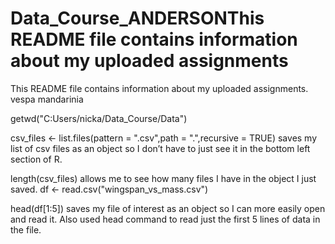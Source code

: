 # Data_Course_ANDERSONThis README file contains information about my uploaded assignments
This README file contains information about my uploaded assignments. vespa mandarinia

getwd("C:Users/nicka/Data_Course/Data") 


csv_files <- list.files(pattern = ".csv",path = ".",recursive = TRUE)
saves my list of csv files as an object so I don’t have to just see it in the bottom left section of R.

length(csv_files)
allows me to see how many files I have in the object I just saved.
df <- read.csv("wingspan_vs_mass.csv")

head(df[1:5])
saves my file of interest as an object so I can more easily open and read it.
Also used head command to read just the first 5 lines of data in the file.

